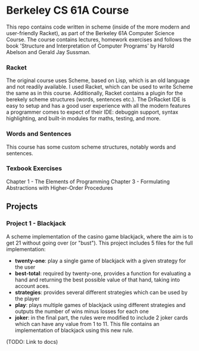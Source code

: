# Berkeley CS 61A Course

This repo contains code written in scheme (inside of the more modern and user-friendly Racket), as part of the Berkeley 61A Computer Science Course. The course contains lectures, homework exercises and follows the book 'Structure and Interpretation of Computer Programs' by Harold Abelson and Gerald Jay Sussman. 
 
### Racket
The original course uses Scheme, based on Lisp, which is an old language and not readily available. I used Racket, which can be used to write Scheme the same as in this course. Additionally, Racket contains a plugin for the berekely scheme structures (words, sentences etc.). The DrRacket IDE is easy to setup and has a good user experience with all the modern features a programmer comes to expect of their IDE: debuggin support, syntax highlighting, and built-in modules for maths, testing, and more.

### Words and Sentences
This course has some custom scheme structures, notably words and sentences. 

### Texbook Exercises
Chapter 1 - The Elements of Programming
Chapter 3 - Formulating Abstractions with Higher-Order Procedures

## Projects

### Project 1 - Blackjack
A scheme implementation of the casino game blackjack, where the aim is to get 21 without going over (or "bust"). This project includes 5 files for the full implementation:
- **twenty-one**: play a single game of blackjack with a given strategy for the user
- **best-total**: required by twenty-one, provides a function for evaluating a hand and returning the best possible value of that hand, taking into account aces.
- **strategies**: provides several different strategies which can be used by the player
- **play**: plays multiple games of blackjack using different strategies and outputs the number of wins minus losses for each one
- **joker**: in the final part, the rules were modified to include 2 joker cards which can have any value from 1 to 11. This file contains an implementation of blackjack using this new rule.

(TODO: Link to docs)

